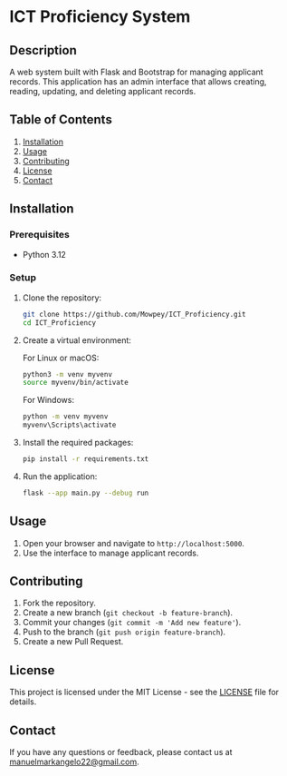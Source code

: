# ICT Proficiency System

## Description

A web system built with Flask and Bootstrap for managing applicant records. This application has an admin interface that allows creating, reading, updating, and deleting applicant records.

## Table of Contents

1. [Installation](#installation)
2. [Usage](#usage)
3. [Contributing](#contributing)
4. [License](#license)
5. [Contact](#contact)

## Installation

### Prerequisites

- Python 3.12

### Setup

1. Clone the repository:

   ```bash
   git clone https://github.com/Mowpey/ICT_Proficiency.git
   cd ICT_Proficiency
   ```

2. Create a virtual environment:

   For Linux or macOS:

   ```bash
   python3 -m venv myvenv
   source myvenv/bin/activate
   ```

   For Windows:

   ```bash
   python -m venv myvenv
   myvenv\Scripts\activate
   ```

3. Install the required packages:

   ```bash
   pip install -r requirements.txt
   ```

4. Run the application:
   ```bash
   flask --app main.py --debug run
   ```

## Usage

1. Open your browser and navigate to `http://localhost:5000`.
2. Use the interface to manage applicant records.

## Contributing

1. Fork the repository.
2. Create a new branch (`git checkout -b feature-branch`).
3. Commit your changes (`git commit -m 'Add new feature'`).
4. Push to the branch (`git push origin feature-branch`).
5. Create a new Pull Request.

## License

This project is licensed under the MIT License - see the [LICENSE](LICENSE) file for details.

## Contact

If you have any questions or feedback, please contact us at [manuelmarkangelo22@gmail.com](mailto:manuelmarkangelo22@gmail.com).
